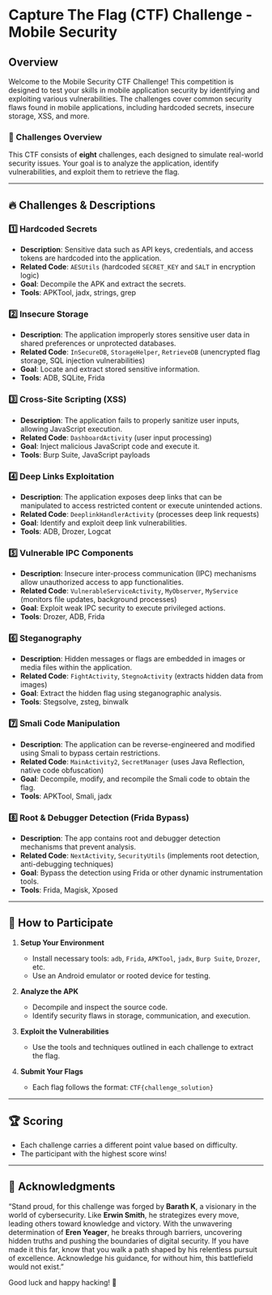 # Capture The Flag (CTF) Challenge - Mobile Security

## Overview
Welcome to the Mobile Security CTF Challenge! This competition is designed to test your skills in mobile application security by identifying and exploiting various vulnerabilities. The challenges cover common security flaws found in mobile applications, including hardcoded secrets, insecure storage, XSS, and more.

### 📌 Challenges Overview
This CTF consists of **eight** challenges, each designed to simulate real-world security issues. Your goal is to analyze the application, identify vulnerabilities, and exploit them to retrieve the flag.

---
## 🔥 Challenges & Descriptions

### 1️⃣ Hardcoded Secrets
- **Description**: Sensitive data such as API keys, credentials, and access tokens are hardcoded into the application.
- **Related Code**: `AESUtils` (hardcoded `SECRET_KEY` and `SALT` in encryption logic)
- **Goal**: Decompile the APK and extract the secrets.
- **Tools**: APKTool, jadx, strings, grep

### 2️⃣ Insecure Storage
- **Description**: The application improperly stores sensitive user data in shared preferences or unprotected databases.
- **Related Code**: `InSecureDB`, `StorageHelper`, `RetrieveDB` (unencrypted flag storage, SQL injection vulnerabilities)
- **Goal**: Locate and extract stored sensitive information.
- **Tools**: ADB, SQLite, Frida

### 3️⃣ Cross-Site Scripting (XSS)
- **Description**: The application fails to properly sanitize user inputs, allowing JavaScript execution.
- **Related Code**: `DashboardActivity` (user input processing)
- **Goal**: Inject malicious JavaScript code and execute it.
- **Tools**: Burp Suite, JavaScript payloads

### 4️⃣ Deep Links Exploitation
- **Description**: The application exposes deep links that can be manipulated to access restricted content or execute unintended actions.
- **Related Code**: `DeeplinkHandlerActivity` (processes deep link requests)
- **Goal**: Identify and exploit deep link vulnerabilities.
- **Tools**: ADB, Drozer, Logcat

### 5️⃣ Vulnerable IPC Components
- **Description**: Insecure inter-process communication (IPC) mechanisms allow unauthorized access to app functionalities.
- **Related Code**: `VulnerableServiceActivity`, `MyObserver`, `MyService` (monitors file updates, background processes)
- **Goal**: Exploit weak IPC security to execute privileged actions.
- **Tools**: Drozer, ADB, Frida

### 6️⃣ Steganography
- **Description**: Hidden messages or flags are embedded in images or media files within the application.
- **Related Code**: `FightActivity`, `StegnoActivity` (extracts hidden data from images)
- **Goal**: Extract the hidden flag using steganographic analysis.
- **Tools**: Stegsolve, zsteg, binwalk

### 7️⃣ Smali Code Manipulation
- **Description**: The application can be reverse-engineered and modified using Smali to bypass certain restrictions.
- **Related Code**: `MainActivity2`, `SecretManager` (uses Java Reflection, native code obfuscation)
- **Goal**: Decompile, modify, and recompile the Smali code to obtain the flag.
- **Tools**: APKTool, Smali, jadx

### 8️⃣ Root & Debugger Detection (Frida Bypass)
- **Description**: The app contains root and debugger detection mechanisms that prevent analysis.
- **Related Code**: `NextActivity`, `SecurityUtils` (implements root detection, anti-debugging techniques)
- **Goal**: Bypass the detection using Frida or other dynamic instrumentation tools.
- **Tools**: Frida, Magisk, Xposed

---
## 📌 How to Participate
1. **Setup Your Environment**
   - Install necessary tools: `adb`, `Frida`, `APKTool`, `jadx`, `Burp Suite`, `Drozer`, etc.
   - Use an Android emulator or rooted device for testing.

2. **Analyze the APK**
   - Decompile and inspect the source code.
   - Identify security flaws in storage, communication, and execution.

3. **Exploit the Vulnerabilities**
   - Use the tools and techniques outlined in each challenge to extract the flag.

4. **Submit Your Flags**
   - Each flag follows the format: `CTF{challenge_solution}`

---
## 🏆 Scoring
- Each challenge carries a different point value based on difficulty.
- The participant with the highest score wins!

---
## 🏅 Acknowledgments
“Stand proud, for this challenge was forged by **Barath K**, a visionary in the world of cybersecurity. Like **Erwin Smith**, he strategizes every move, leading others toward knowledge and victory. With the unwavering determination of **Eren Yeager**, he breaks through barriers, uncovering hidden truths and pushing the boundaries of digital security. If you have made it this far, know that you walk a path shaped by his relentless pursuit of excellence. Acknowledge his guidance, for without him, this battlefield would not exist.”

Good luck and happy hacking! 🚀

